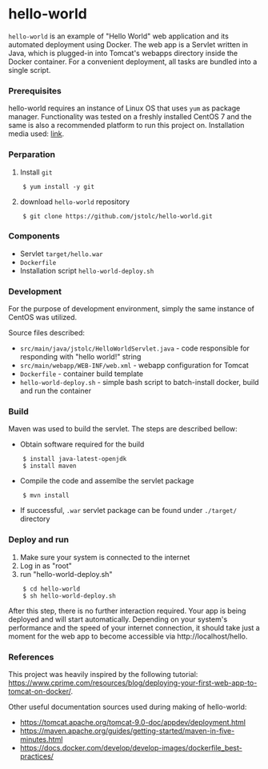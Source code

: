 hello-world
===========

`hello-world` is an example of "Hello World" web application and its automated deployment using Docker. The web app is a Servlet written in Java, which is plugged-in into Tomcat's webapps directory inside the Docker container. For a convenient deployment, all tasks are bundled into a single script. 


### Prerequisites 

hello-world requires an instance of Linux OS that uses `yum` as package manager. Functionality was tested on a freshly installed CentOS 7 and the same is also a recommended platform to run this project on. Installation media used: [link](http://ftp.heanet.ie/pub/centos/7.9.2009/isos/x86_64/CentOS-7-x86_64-Minimal-2009.iso). 


### Perparation

1. Install `git`
```
    $ yum install -y git
```
2. download `hello-world` repository
```
    $ git clone https://github.com/jstolc/hello-world.git
```    


### Components  

  * Servlet `target/hello.war`
  * `Dockerfile`
  * Installation script `hello-world-deploy.sh`


### Development

For the purpose of development environment, simply the same instance of CentOS was utilized.

Source files described:

  * `src/main/java/jstolc/HelloWorldServlet.java` - code responsible for responding with "hello world!" string
  * `src/main/webapp/WEB-INF/web.xml` - webapp configuration for Tomcat
  * `Dockerfile` - container build template
  * `hello-world-deploy.sh` - simple bash script to batch-install docker, build and run the container


### Build  

Maven was used to build the servlet. The steps are described bellow: 

  * Obtain software required for the build
```
    $ install java-latest-openjdk
    $ install maven
```
  * Compile the code and assemlbe the servlet package
``` 
    $ mvn install
```
  * If successful, `.war` servlet package can be found under `./target/` directory 


### Deploy and run 
    
1. Make sure your system is connected to the internet
2. Log in as "root" 
3. run "hello-world-deploy.sh"
```
    $ cd hello-world
    $ sh hello-world-deploy.sh
```    
After this step, there is no further interaction required. Your app is being deployed and will start automatically. Depending on your system's performance and the speed of your internet connection, it should take just a moment for the web app to become accessible via http://localhost/hello.


### References  

This project was heavily inspired by the following tutorial: https://www.cprime.com/resources/blog/deploying-your-first-web-app-to-tomcat-on-docker/. 

Other useful documentation sources used during making of hello-world:
  * https://tomcat.apache.org/tomcat-9.0-doc/appdev/deployment.html
  * https://maven.apache.org/guides/getting-started/maven-in-five-minutes.html
  * https://docs.docker.com/develop/develop-images/dockerfile_best-practices/










